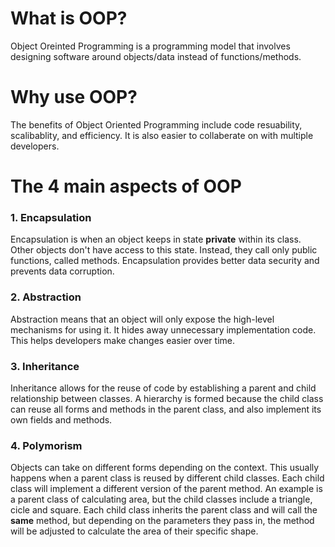 # What is OOP?
Object Oreinted Programming is a programming model that involves designing software around objects/data instead of functions/methods.

# Why use OOP?
The benefits of Object Oriented Programming include code resuability, scalibablity, and efficiency. It is also easier to collaberate on with multiple developers. 

# The 4 main aspects of OOP
### 1. Encapsulation
Encapsulation is when an object keeps in state **private** within its class. Other objects don't have access to this state. Instead, they call only public functions, called methods. Encapsulation provides better data security and prevents data corruption. 

### 2. Abstraction
Abstraction means that an object will only expose the high-level mechanisms for using it. It hides away unnecessary implementation code. This helps developers make changes easier over time. 

### 3. Inheritance
Inheritance allows for the reuse of code by establishing a parent and child relationship between classes. A hierarchy is formed because the child class can reuse all forms and methods in the parent class, and also implement its own fields and methods.

### 4. Polymorism
Objects can take on different forms depending on the context. This usually happens when a parent class is reused by different child classes. Each child class will implement a different version of the parent method. An example is a parent class of calculating area, but the child classes include a triangle, cicle and square. Each child class inherits the parent class and will call the **same** method, but depending on the parameters they pass in, the method will be adjusted to calculate the area of their specific shape. 

